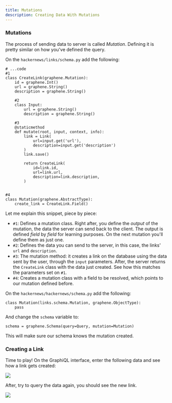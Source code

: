 ```yaml
---
title: Mutations
description: Creating Data With Mutations
---
```


### Mutations
The process of sending data to server is called *Mutation*. Defining it is pretty similar on how you've defined the query. 

<Instruction>

On the `hackernews/links/schema.py` add the following:

```python(path="hackernews/links/schema.py")
# ...code
#1
class CreateLink(graphene.Mutation):
    id = graphene.Int()
    url = graphene.String()
    description = graphene.String()

    #2
    class Input:
        url = graphene.String()
        description = graphene.String()

    #3
    @staticmethod
    def mutate(root, input, context, info):
        link = Link(
            url=input.get('url'),
            description=input.get('description')
        )
        link.save()

        return CreateLink(
            id=link.id,
            url=link.url,
            description=link.description,
        )


#4
class Mutation(graphene.AbstractType):
    create_link = CreateLink.Field()
```

</Instruction>

Let me explain this snippet, piece by piece:

* `#1`: Defines a mutation class. Right after, you define the *output* of the mutation, the data the server can send back to the client. The output is defined *field* by *field* for learning purposes. On the next mutation you'll define them as just one.
* `#2`: Defines the data you can send to the server, in this case, the links' `url` and `description`.
* `#3`: The mutation method: it creates a link on the database using the data sent by the user, through the `input` parameters. After, the server returns the `CreateLink` class with the data just created. See how this matches the parameters set on `#1`.
* `#4`: Creates a mutation class with a field to be resolved, which points to our mutation defined before.

<Instruction>

On the `hackernews/hackernews/schema.py` add the following:

```python(path="hackernews/hackernews/schema.py")
class Mutation(links.schema.Mutation, graphene.ObjectType):
    pass
```

</Instruction>

<Instruction>

And change the `schema` variable to:

```python(path="hackernews/hackernews/schema.py")
schema = graphene.Schema(query=Query, mutation=Mutation)
```

</Instruction>

This will make sure our schema knows the mutation created.

### Creating a Link
Time to play! On the GraphiQL interface, enter the following data and see how a link gets created:

![](http://i.imgur.com/L2BA6eV.png)

After, try to query the data again, you should see the new link.

![](http://i.imgur.com/wjinT5F.png)
